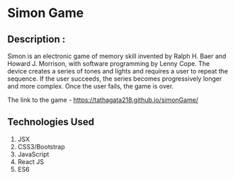 # Simon Game

## Description :

  Simon is an electronic game of memory skill invented by Ralph H. Baer and Howard J. Morrison, with software programming by Lenny Cope. The device creates a series of tones and lights and requires a user to repeat the sequence. If the user succeeds, the series becomes progressively longer and more complex. Once the user fails, the game is over.

The link to the game - https://tathagata218.github.io/simonGame/

## Technologies Used 
1.	JSX
2.	CSS3/Bootstrap
3.	JavaScript
4.	React JS
5.  ES6
